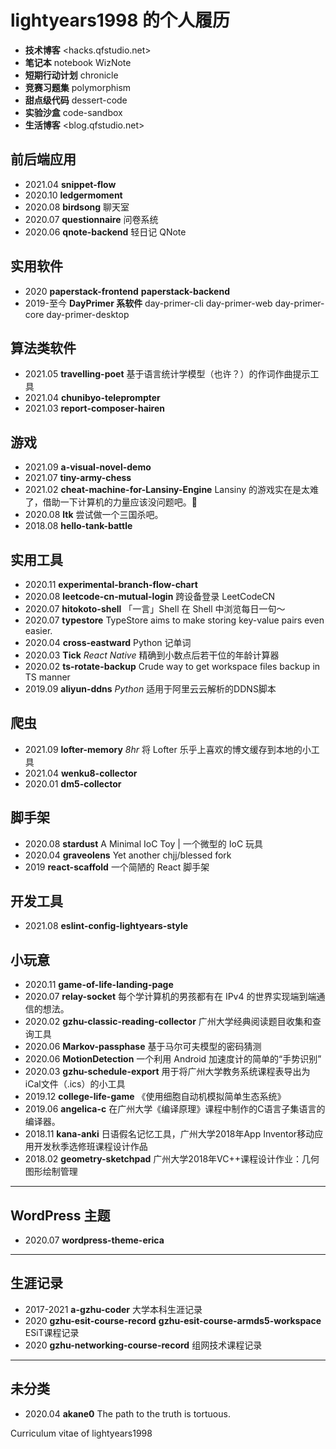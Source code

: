 # lightyears1998 的个人履历

- **技术博客** <hacks.qfstudio.net>
- **笔记本** notebook WizNote
- **短期行动计划** chronicle
- **竞赛习题集** polymorphism
- **甜点级代码** dessert-code
- **实验沙盒** code-sandbox
- **生活博客** <blog.qfstudio.net>

## 前后端应用

- 2021.04 **snippet-flow**
- 2020.10 **ledgermoment**
- 2020.08 **birdsong** 聊天室
- 2020.07 **questionnaire** 问卷系统
- 2020.06 **qnote-backend** 轻日记 QNote

## 实用软件

- 2020 **paperstack-frontend** **paperstack-backend**
- 2019-至今 **DayPrimer 系软件** day-primer-cli day-primer-web day-primer-core day-primer-desktop

## 算法类软件

- 2021.05 **travelling-poet** 基于语言统计学模型（也许？）的作词作曲提示工具
- 2021.04 **chunibyo-teleprompter**
- 2021.03 **report-composer-hairen**

## 游戏

- 2021.09 **a-visual-novel-demo**
- 2021.07 **tiny-army-chess**
- 2021.02 **cheat-machine-for-Lansiny-Engine** Lansiny 的游戏实在是太难了，借助一下计算机的力量应该没问题吧。🤣
- 2020.08 **ltk** 尝试做一个三国杀吧。
- 2018.08 **hello-tank-battle**

## 实用工具

- 2020.11 **experimental-branch-flow-chart**
- 2020.08 **leetcode-cn-mutual-login** 跨设备登录 LeetCodeCN
- 2020.07 **hitokoto-shell** 「一言」Shell 在 Shell 中浏览每日一句～
- 2020.07 **typestore** TypeStore aims to make storing key-value pairs even easier.
- 2020.04 **cross-eastward** Python 记单词
- 2020.03 **Tick** *React Native* 精确到小数点后若干位的年龄计算器
- 2020.02 **ts-rotate-backup** Crude way to get workspace files backup in TS manner
- 2019.09 **aliyun-ddns** *Python* 适用于阿里云云解析的DDNS脚本

## 爬虫

- 2021.09 **lofter-memory** *8hr* 将 Lofter 乐乎上喜欢的博文缓存到本地的小工具
- 2021.04 **wenku8-collector**
- 2020.01 **dm5-collector**

## 脚手架

- 2020.08 **stardust** A Minimal IoC Toy | 一个微型的 IoC 玩具
- 2020.04 **graveolens** Yet another chjj/blessed fork
- 2019 **react-scaffold** 一个简陋的 React 脚手架

## 开发工具

- 2021.08 **eslint-config-lightyears-style**

## 小玩意

- 2020.11 **game-of-life-landing-page**
- 2020.07 **relay-socket** 每个学计算机的男孩都有在 IPv4 的世界实现端到端通信的想法。
- 2020.02 **gzhu-classic-reading-collector**  广州大学经典阅读题目收集和查询工具
- 2020.06 **Markov-passphase** 基于马尔可夫模型的密码猜测
- 2020.06 **MotionDetection** 一个利用 Android 加速度计的简单的“手势识别”
- 2020.03 **gzhu-schedule-export** 用于将广州大学教务系统课程表导出为iCal文件（.ics）的小工具
- 2019.12 **college-life-game** 《使用细胞自动机模拟简单生态系统》
- 2019.06 **angelica-c**  在广州大学《编译原理》课程中制作的C语言子集语言的编译器。
- 2018.11 **kana-anki** 日语假名记忆工具，广州大学2018年App Inventor移动应用开发秋季选修班课程设计作品
- 2018.02 **geometry-sketchpad** 广州大学2018年VC++课程设计作业：几何图形绘制管理

---

## WordPress 主题

- 2020.07 **wordpress-theme-erica**

---

## 生涯记录

- 2017-2021 **a-gzhu-coder** 大学本科生涯记录
- 2020 **gzhu-esit-course-record** **gzhu-esit-course-armds5-workspace** ESiT课程记录
- 2020 **gzhu-networking-course-record** 组网技术课程记录

---

## 未分类

- 2020.04 **akane0** The path to the truth is tortuous.

Curriculum vitae of lightyears1998
